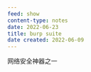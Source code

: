 ```yaml
---
feed: show
content-type: notes
date: 2022-06-23
title: burp suite
date created: 2022-06-09
---
```

网络安全神器之一
